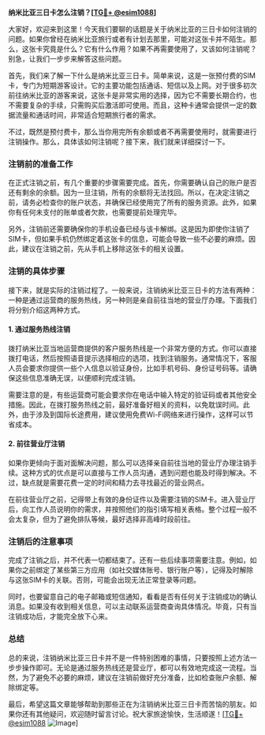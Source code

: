 **纳米比亚三日卡怎么注销？[[TG💪+ @esim1088](https://t.me/s/esim1088)]**

大家好，欢迎来到这里！今天我们要聊的话题是关于纳米比亚的三日卡如何注销的问题。如果你曾经在纳米比亚旅行或者有计划去那里，可能对这张卡并不陌生。那么，这张卡究竟是什么？它有什么作用？如果不再需要使用了，又该如何注销呢？别急，让我们一步步来解答这些问题。

首先，我们来了解一下什么是纳米比亚三日卡。简单来说，这是一张预付费的SIM卡，专门为短期游客设计。它的主要功能包括通话、短信以及上网。对于很多初次前往纳米比亚的游客来说，这张卡是非常实用的选择，因为它不需要长期合约，也不需要复杂的手续，只需购买后激活即可使用。而且，这种卡通常会提供一定的数据流量和通话时间，非常适合短期旅行者的需求。

不过，既然是预付费卡，那么当你用完所有余额或者不再需要使用时，就需要进行注销操作。那么，具体该如何注销呢？接下来，我们就来详细探讨一下。

### 注销前的准备工作

在正式注销之前，有几个重要的步骤需要完成。首先，你需要确认自己的账户是否还有剩余的余额。因为一旦注销，所有的余额将无法找回。所以，在决定注销之前，请务必检查你的账户状态，并确保已经使用完了所有的服务资源。此外，如果你有任何未支付的账单或者欠款，也需要提前处理完毕。

另外，注销前还需要确保你的手机设备已经与该卡解绑。这是因为即使你注销了SIM卡，但如果手机仍然绑定着这张卡的信息，可能会导致一些不必要的麻烦。因此，建议在注销之前，先从手机上移除这张卡的相关设置。

### 注销的具体步骤

接下来，就是实际的注销过程了。一般来说，注销纳米比亚三日卡的方法有两种：一种是通过运营商的服务热线，另一种则是亲自前往当地的营业厅办理。下面我们将分别介绍这两种方式。

#### 1. 通过服务热线注销

拨打纳米比亚当地运营商提供的客户服务热线是一个非常方便的方式。你可以直接拨打电话，然后按照语音提示选择相应的选项，找到注销服务。通常情况下，客服人员会要求你提供一些个人信息以验证身份，比如手机号码、身份证号码等。请确保这些信息准确无误，以便顺利完成注销。

需要注意的是，有些运营商可能会要求你在电话中输入特定的验证码或者其他安全措施。因此，在拨打服务热线之前，最好准备好相关的资料，以免耽误时间。此外，由于涉及到国际长途费用，建议使用免费Wi-Fi网络来进行操作，这样可以节省成本。

#### 2. 前往营业厅注销

如果你更倾向于面对面解决问题，那么可以选择亲自前往当地的营业厅办理注销手续。这种方式的优点是可以直接与工作人员沟通，遇到问题也能及时得到解决。不过，缺点就是需要花费一定的时间和精力去寻找最近的营业网点。

在前往营业厅之前，记得带上有效的身份证件以及需要注销的SIM卡。进入营业厅后，向工作人员说明你的需求，并按照他们的指引填写相关表格。整个过程一般不会太复杂，但为了避免排队等候，最好选择非高峰时段前往。

### 注销后的注意事项

完成了注销之后，并不代表一切都结束了。还有一些后续事项需要注意。例如，如果你之前绑定了某些第三方应用（如社交媒体账号、银行账户等），记得及时解除与这张SIM卡的关联。否则，可能会出现无法正常登录等问题。

同时，也要留意自己的电子邮箱或短信通知，看看是否有任何关于注销成功的确认消息。如果没有收到相关信息，可以主动联系运营商查询具体情况。毕竟，只有当注销成功后，才能完全放下心来。

### 总结

总的来说，注销纳米比亚三日卡并不是一件特别困难的事情，只要按照上述方法一步步操作即可。无论是通过服务热线还是营业厅，都可以有效地完成这一流程。当然，为了避免不必要的麻烦，建议在注销前做好充分准备，比如检查账户余额、解除绑定等。

最后，希望这篇文章能够帮助到那些正在为注销纳米比亚三日卡而苦恼的朋友。如果你还有其他疑问，欢迎随时留言讨论。祝大家旅途愉快，生活顺遂！[[TG💪+ @esim1088](https://t.me/s/esim1088) ![Image](https://i.postimg.cc/4NQfJmqS/Snipaste-2025-05-13-00-14-12.png)]